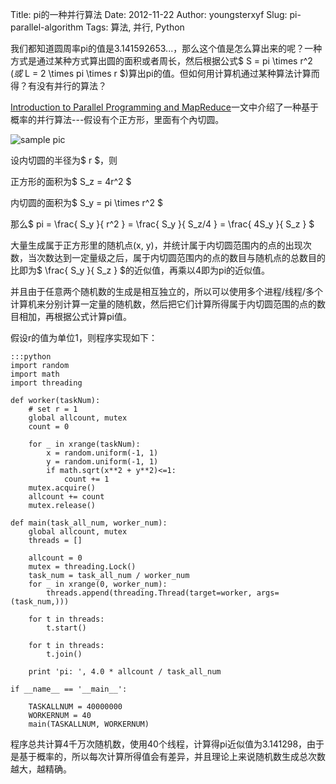 Title: pi的一种并行算法
Date: 2012-11-22
Author: youngsterxyf
Slug: pi-parallel-algorithm
Tags: 算法, 并行, Python

我们都知道圆周率pi的值是3.141592653...，那么这个值是怎么算出来的呢？一种方式是通过某种方式算出圆的面积或者周长，然后根据公式$ S = pi \times r^2 $(或$ L = 2 \times pi \times r $)算出pi的值。但如何用计算机通过某种算法计算而得？有没有并行的算法？

[Introduction to Parallel Programming and MapReduce](/assets/uploads/files/mapreduce_intro.pdf)一文中介绍了一种基于概率的并行算法---假设有个正方形，里面有个內切圆。

![sample pic](/assets/uploads/pics/inscribe.png)

设内切圆的半径为$ r $，则

正方形的面积为$ S_z = 4r^2 $

内切圆的面积为$ S_y = pi \times r^2 $

那么$ pi = \frac{ S_y }{ r^2 } = \frac{ S_y }{ S_z/4 } = \frac{ 4S_y }{ S_z } $

大量生成属于正方形里的随机点(x, y)，并统计属于内切圆范围内的点的出现次数，当次数达到一定量级之后，属于内切圆范围内的点的数目与随机点的总数目的比即为$ \frac{ S_y }{ S_z } $的近似值，再乘以4即为pi的近似值。

并且由于任意两个随机数的生成是相互独立的，所以可以使用多个进程/线程/多个计算机来分别计算一定量的随机数，然后把它们计算所得属于内切圆范围的点的数目相加，再根据公式计算pi值。

假设r的值为单位1，则程序实现如下：

    :::python
    import random
    import math
    import threading

    def worker(taskNum):
        # set r = 1
        global allcount, mutex
        count = 0

        for _ in xrange(taskNum):
            x = random.uniform(-1, 1)
            y = random.uniform(-1, 1)
            if math.sqrt(x**2 + y**2)<=1:
                count += 1
        mutex.acquire()
        allcount += count
        mutex.release()

    def main(task_all_num, worker_num):
        global allcount, mutex
        threads = []

        allcount = 0
        mutex = threading.Lock()
        task_num = task_all_num / worker_num
        for _ in xrange(0, worker_num):
            threads.append(threading.Thread(target=worker, args=(task_num,)))

        for t in threads:
            t.start()

        for t in threads:
            t.join()

        print 'pi: ', 4.0 * allcount / task_all_num

    if __name__ == '__main__':

        TASKALLNUM = 40000000
        WORKERNUM = 40
        main(TASKALLNUM, WORKERNUM)

程序总共计算4千万次随机数，使用40个线程，计算得pi近似值为3.141298，由于是基于概率的，所以每次计算所得值会有差异，并且理论上来说随机数生成总次数越大，越精确。

